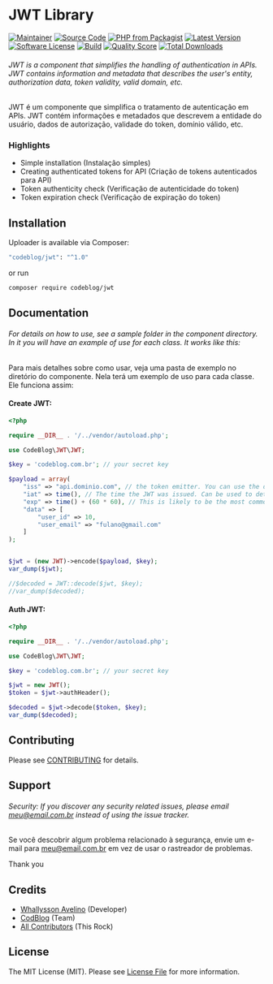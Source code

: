 # JWT Library 

[![Maintainer](http://img.shields.io/badge/maintainer-@whallysson-blue.svg?style=flat-square)](https://twitter.com/whallysson)
[![Source Code](http://img.shields.io/badge/source-codeblog/jwt-blue.svg?style=flat-square)](https://github.com/whallysson/jwt)
[![PHP from Packagist](https://img.shields.io/packagist/php-v/codeblog/jwt.svg?style=flat-square)](https://packagist.org/packages/codeblog/jwt)
[![Latest Version](https://img.shields.io/github/release/codeblog/jwt.svg?style=flat-square)](https://github.com/whallysson/jwt/releases)
[![Software License](https://img.shields.io/badge/license-MIT-brightgreen.svg?style=flat-square)](LICENSE)
[![Build](https://img.shields.io/scrutinizer/build/g/codeblog/jwt.svg?style=flat-square)](https://scrutinizer-ci.com/g/whallysson/jwt)
[![Quality Score](https://img.shields.io/scrutinizer/g/codeblog/jwt.svg?style=flat-square)](https://scrutinizer-ci.com/g/whallysson/jwt)
[![Total Downloads](https://img.shields.io/packagist/dt/codeblog/jwt.svg?style=flat-square)](https://packagist.org/packages/ccodeblog/jwt)

###### JWT is a component that simplifies the handling of authentication in APIs. JWT contains information and metadata that describes the user's entity, authorization data, token validity, valid domain, etc.

JWT é um componente que simplifica o tratamento de autenticação em APIs. JWT contém informações e metadados que descrevem a entidade do usuário, dados de autorização, validade do token, domínio válido, etc.


### Highlights

- Simple installation (Instalação simples)
- Creating authenticated tokens for API (Criação de tokens autenticados para API)
- Token authenticity check (Verificação de autenticidade do token)
- Token expiration check (Verificação de expiração do token)

## Installation

Uploader is available via Composer:

```bash
"codeblog/jwt": "^1.0"
```

or run

```bash
composer require codeblog/jwt
```

## Documentation

###### For details on how to use, see a sample folder in the component directory. In it you will have an example of use for each class. It works like this:

Para mais detalhes sobre como usar, veja uma pasta de exemplo no diretório do componente. Nela terá um exemplo de uso para cada classe. Ele funciona assim:

#### Create JWT:

```php
<?php

require __DIR__ . '/../vendor/autoload.php';

use CodeBlog\JWT\JWT;

$key = 'codeblog.com.br'; // your secret key

$payload = array(
    "iss" => "api.dominio.com", // the token emitter. You can use the domain where your api is. Ex: api.domain.com
    "iat" => time(), // The time the JWT was issued. Can be used to determine the age of JWT.
    "exp" => time() + (60 * 60), // This is likely to be the most commonly used registered claim. This will set the expiration on the NumericDate value. The expiration MUST be after the current date / time.
    "data" => [
        "user_id" => 10,
        "user_email" => "fulano@gmail.com"
    ]
);


$jwt = (new JWT)->encode($payload, $key);
var_dump($jwt);

//$decoded = JWT::decode($jwt, $key);
//var_dump($decoded);
```

#### Auth JWT:

```php
<?php

require __DIR__ . '/../vendor/autoload.php';

use CodeBlog\JWT\JWT;

$key = 'codeblog.com.br'; // your secret key

$jwt = new JWT();
$token = $jwt->authHeader();

$decoded = $jwt->decode($token, $key);
var_dump($decoded);

```


## Contributing

Please see [CONTRIBUTING](https://github.com/whallysson/jwt/blob/master/CONTRIBUTING.md) for details.

## Support

###### Security: If you discover any security related issues, please email meu@email.com.br instead of using the issue tracker.

Se você descobrir algum problema relacionado à segurança, envie um e-mail para meu@email.com.br em vez de usar o rastreador de problemas.

Thank you

## Credits

- [Whallysson Avelino](https://github.com/whallysson) (Developer)
- [CodBlog](https://github.com/whallysson) (Team)
- [All Contributors](https://github.com/whallysson/jwt/contributors) (This Rock)

## License

The MIT License (MIT). Please see [License File](https://github.com/codeblog/jwt/blob/master/LICENSE) for more information.
